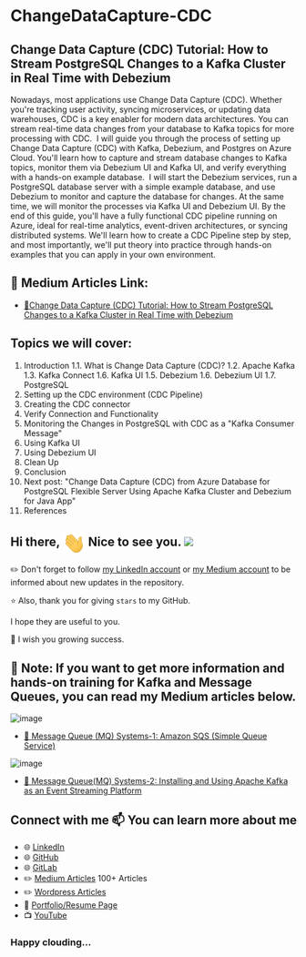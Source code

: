 # ChangeDataCapture-CDC
## Change Data Capture (CDC) Tutorial: How to Stream PostgreSQL Changes to a Kafka Cluster in Real Time with Debezium

Nowadays, most applications use Change Data Capture (CDC). Whether you're tracking user activity, syncing microservices, or updating data warehouses, CDC is a key enabler for modern data architectures. You can stream real-time data changes from your database to Kafka topics for more processing with CDC. 
I will guide you through the process of setting up Change Data Capture (CDC) with Kafka, Debezium, and Postgres on Azure Cloud. You'll learn how to capture and stream database changes to Kafka topics, monitor them via Debezium UI and Kafka UI, and verify everything with a hands-on example database. 
I will start the Debezium services, run a PostgreSQL database server with a simple example database, and use Debezium to monitor and capture the database for changes. At the same time, we will monitor the processes via Kafka UI and Debezium UI. By the end of this guide, you'll have a fully functional CDC pipeline running on Azure, ideal for real-time analytics, event-driven architectures, or syncing distributed systems.
We'll learn how to create a CDC Pipeline step by step, and most importantly, we'll put theory into practice through hands-on examples that you can apply in your own environment.

## 📗 Medium Articles Link:
- [📝Change Data Capture (CDC) Tutorial: How to Stream PostgreSQL Changes to a Kafka Cluster in Real Time with Debezium]()


## Topics we will cover:
1. Introduction
1.1. What is Change Data Capture (CDC)?
1.2. Apache Kafka
1.3. Kafka Connect
1.6. Kafka UI
1.5. Debezium
1.6. Debezium UI
1.7. PostgreSQL
2. Setting up the CDC environment (CDC Pipeline)
3. Creating the CDC connector
4. Verify Connection and Functionality
5. Monitoring the Changes in PostgreSQL with CDC as a "Kafka Consumer Message"
6. Using Kafka UI
7. Using Debezium UI
8. Clean Up
9. Conclusion
10. Next post: "Change Data Capture (CDC) from Azure Database for PostgreSQL Flexible Server Using Apache Kafka Cluster and Debezium for Java App"
11. References

## Hi there, <img src = "https://github.com/cmakkaya/cmakkaya/blob/main/wavehand.gif" width = "40" align="center"> Nice to see you. <img src="https://emojis.slackmojis.com/emojis/images/1531849430/4246/blob-sunglasses.gif?1531849430" width="40"/>  

✏️ Don't forget to follow [my LinkedIn account](https://www.linkedin.com/in/cumhurakkaya/) or [my Medium account](https://cmakkaya.medium.com/)  to be informed about new updates in the repository.

⭐ Also, thank you for giving `stars` to my GitHub.

I hope they are useful to you.

🙏 I wish you growing success.

## 📗 Note: If you want to get more information and hands-on training for Kafka and Message Queues, you can read my Medium articles below. 

![image](https://github.com/user-attachments/assets/ef8cf1f8-6521-4116-a241-d59c03666b04)
- [📝 Message Queue (MQ) Systems-1: Amazon SQS (Simple Queue Service)](https://cmakkaya.medium.com/message-queue-mq-systems-1-amazon-sqs-simple-queue-service-42fb5962cf3d)
  
![image](https://github.com/user-attachments/assets/c43c5554-2b44-4e2f-912e-216da51b0cbe)  
- [📝 Message Queue(MQ) Systems-2: Installing and Using Apache Kafka as an Event Streaming Platform](https://cmakkaya.medium.com/message-queue-mq-systems-2-installing-and-using-apache-kafka-as-an-event-streaming-platform-fad3e99ded85)


## Connect with me 📫 You can learn more about me

- 🌐 [LinkedIn](https://www.linkedin.com/in/cumhurakkaya/)
- 🌐 [GitHub](https://github.com/cmakkaya/)
- 🌐 [GitLab](https://gitlab.com/cmakkaya)
- ✏️ [Medium Articles](https://cmakkaya.medium.com/)  100+ Articles
- ✏️ [Wordpress Articles](https://cloudplatformsanddevops.wordpress.com/)
- 🏢 [Portfolio/Resume Page](https://portfolio.cmakkaya-awsdevops.link/)
- 📺 [YouTube](https://www.youtube.com/channel/UCWcRIvy70tBBfrmBocDR5hA)


### Happy clouding...

